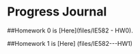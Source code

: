 # Progress Journal

##Homework 0 is
[Here](files/IE582 - HW0).

##Homework 1 is [Here] (files/IE582---HW1)
